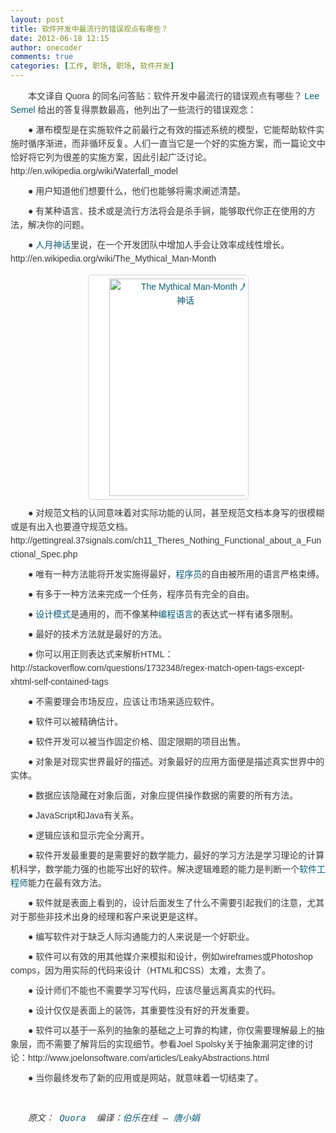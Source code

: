 ```yaml
---
layout: post
title: 软件开发中最流行的错误观点有哪些？
date: 2012-06-18 12:15
author: onecoder
comments: true
categories: [工作, 职场, 职场, 软件开发]
---
```

<p style="margin: 0px; padding: 0px 0px 10px; text-indent: 2em; line-height: 22px; color: rgb(56, 56, 56); font-family: Arial, Helvetica, sans-serif; font-size: 14px; ">
	本文译自 Quora 的同名问答贴：软件开发中最流行的错误观点有哪些？&nbsp;<a class="external" href="http://www.quora.com/Lee-Semel-10289" id="__w2_sHRVv1o_link" rel="nofollow" style="margin: 0px; padding: 0px; color: rgb(11, 92, 119); outline: none; border: none; text-decoration: none; " target="_blank">Lee Semel</a>&nbsp;给出的答复得票数最高，他列出了一些流行的错误观念：</p>
<p style="margin: 0px; padding: 0px 0px 10px; text-indent: 2em; line-height: 22px; color: rgb(56, 56, 56); font-family: Arial, Helvetica, sans-serif; font-size: 14px; ">
	● 瀑布模型是在实施软件之前最行之有效的描述系统的模型，它能帮助软件实施时循序渐进，而非循环反复。人们一直当它是一个好的实施方案，而一篇论文中恰好将它列为很差的实施方案，因此引起广泛讨论。http://en.wikipedia.org/wiki/Waterfall_model</p>
<p style="margin: 0px; padding: 0px 0px 10px; text-indent: 2em; line-height: 22px; color: rgb(56, 56, 56); font-family: Arial, Helvetica, sans-serif; font-size: 14px; ">
	●&nbsp;用户知道他们想要什么，他们也能够将需求阐述清楚。</p>
<p style="margin: 0px; padding: 0px 0px 10px; text-indent: 2em; line-height: 22px; color: rgb(56, 56, 56); font-family: Arial, Helvetica, sans-serif; font-size: 14px; ">
	●&nbsp;有某种语言、技术或是流行方法将会是杀手锏，能够取代你正在使用的方法，解决你的问题。</p>
<p style="margin: 0px; padding: 0px 0px 10px; text-indent: 2em; line-height: 22px; color: rgb(56, 56, 56); font-family: Arial, Helvetica, sans-serif; font-size: 14px; ">
	●&nbsp;<span class="wp_keywordlink" style="margin: 0px; padding: 0px; "><a class="external" href="http://www.amazon.cn/gp/product/B0011C2P7W/ref=as_li_qf_sp_asin_il_tl?ie=UTF8&amp;tag=vastwork-23&amp;linkCode=as2&amp;camp=536&amp;creative=3200&amp;creativeASIN=B0011C2P7W" rel="nofollow" style="margin: 0px; padding: 0px; color: rgb(11, 92, 119); outline: none; border: none; text-decoration: none; " target="_blank" title="人月神话">人月神话</a></span>里说，在一个开发团队中增加人手会让效率成线性增长。http://en.wikipedia.org/wiki/The_Mythical_Man-Month</p>
<p style="margin: 0px; padding: 0px 0px 10px; text-indent: 2em; line-height: 22px; color: rgb(56, 56, 56); font-family: Arial, Helvetica, sans-serif; font-size: 14px; text-align: center; ">
	<a class="cboxElement" href="http://blog.jobbole.com/wp-content/uploads/2011/12/8-The-Mythical-Man-Month.jpg" rel="lightbox[17470]" style="margin: 0px; padding: 0px; color: rgb(11, 92, 119); outline: none; border: none; text-decoration: none; " title="The Mythical Man-Month 人月神话"><img alt="The Mythical Man-Month 人月神话" class="aligncenter size-full wp-image-10361" height="348" src="http://blog.jobbole.com/wp-content/uploads/2011/12/8-The-Mythical-Man-Month.jpg" style="margin-top: 5px !important; margin-right: auto; margin-bottom: 0px; margin-left: auto; padding: 5px; border: 1px solid rgb(212, 212, 212); clear: both; display: block; background-color: rgb(255, 255, 255); border-top-left-radius: 6px; border-top-right-radius: 6px; border-bottom-right-radius: 6px; border-bottom-left-radius: 6px; background-position: initial initial; background-repeat: initial initial; " title="The Mythical Man-Month 人月神话" width="245" /></a></p>
<p style="margin: 0px; padding: 0px 0px 10px; text-indent: 2em; line-height: 22px; color: rgb(56, 56, 56); font-family: Arial, Helvetica, sans-serif; font-size: 14px; ">
	●&nbsp;对规范文档的认同意味着对实际功能的认同，甚至规范文档本身写的很模糊或是有出入也要遵守规范文档。http://gettingreal.37signals.com/ch11_Theres_Nothing_Functional_about_a_Functional_Spec.php</p>
<p style="margin: 0px; padding: 0px 0px 10px; text-indent: 2em; line-height: 22px; color: rgb(56, 56, 56); font-family: Arial, Helvetica, sans-serif; font-size: 14px; ">
	●&nbsp;唯有一种方法能将开发实施得最好，<span class="wp_keywordlink" style="margin: 0px; padding: 0px; "><a href="http://blog.jobbole.com/821/" style="margin: 0px; padding: 0px; color: rgb(11, 92, 119); outline: none; border: none; text-decoration: none; " title="程序员的本质">程序员</a></span>的自由被所用的语言严格束缚。</p>
<p style="margin: 0px; padding: 0px 0px 10px; text-indent: 2em; line-height: 22px; color: rgb(56, 56, 56); font-family: Arial, Helvetica, sans-serif; font-size: 14px; ">
	●&nbsp;有多于一种方法来完成一个任务，程序员有完全的自由。</p>
<p style="margin: 0px; padding: 0px 0px 10px; text-indent: 2em; line-height: 22px; color: rgb(56, 56, 56); font-family: Arial, Helvetica, sans-serif; font-size: 14px; ">
	●&nbsp;<span class="wp_keywordlink" style="margin: 0px; padding: 0px; "><a class="external" href="http://www.amazon.cn/gp/product/B001130JN8/ref=as_li_qf_sp_asin_il_tl?ie=UTF8&amp;tag=vastwork-23&amp;linkCode=as2&amp;camp=536&amp;creative=3200&amp;creativeASIN=B001130JN8" rel="nofollow" style="margin: 0px; padding: 0px; color: rgb(11, 92, 119); outline: none; border: none; text-decoration: none; " target="_blank" title="设计模式">设计模式</a></span>是通用的，而不像某种<span class="wp_keywordlink" style="margin: 0px; padding: 0px; "><a href="http://blog.jobbole.com/tag/%E7%BC%96%E7%A8%8B%E8%AF%AD%E8%A8%80/" style="margin: 0px; padding: 0px; color: rgb(11, 92, 119); outline: none; border: none; text-decoration: none; " title="如何选择语言和编程语言排名相关文章">编程语言</a></span>的表达式一样有诸多限制。</p>
<p style="margin: 0px; padding: 0px 0px 10px; text-indent: 2em; line-height: 22px; color: rgb(56, 56, 56); font-family: Arial, Helvetica, sans-serif; font-size: 14px; ">
	●&nbsp;最好的技术方法就是最好的方法。</p>
<p style="margin: 0px; padding: 0px 0px 10px; text-indent: 2em; line-height: 22px; color: rgb(56, 56, 56); font-family: Arial, Helvetica, sans-serif; font-size: 14px; ">
	●&nbsp;你可以用正则表达式来解析HTML：http://stackoverflow.com/questions/1732348/regex-match-open-tags-except-xhtml-self-contained-tags</p>
<p style="margin: 0px; padding: 0px 0px 10px; text-indent: 2em; line-height: 22px; color: rgb(56, 56, 56); font-family: Arial, Helvetica, sans-serif; font-size: 14px; ">
	●&nbsp;不需要理会市场反应，应该让市场来适应软件。</p>
<p style="margin: 0px; padding: 0px 0px 10px; text-indent: 2em; line-height: 22px; color: rgb(56, 56, 56); font-family: Arial, Helvetica, sans-serif; font-size: 14px; ">
	●&nbsp;软件可以被精确估计。</p>
<p style="margin: 0px; padding: 0px 0px 10px; text-indent: 2em; line-height: 22px; color: rgb(56, 56, 56); font-family: Arial, Helvetica, sans-serif; font-size: 14px; ">
	●&nbsp;软件开发可以被当作固定价格、固定限期的项目出售。</p>
<p style="margin: 0px; padding: 0px 0px 10px; text-indent: 2em; line-height: 22px; color: rgb(56, 56, 56); font-family: Arial, Helvetica, sans-serif; font-size: 14px; ">
	●&nbsp;对象是对现实世界最好的描述。对象最好的应用方面便是描述真实世界中的实体。</p>
<p style="margin: 0px; padding: 0px 0px 10px; text-indent: 2em; line-height: 22px; color: rgb(56, 56, 56); font-family: Arial, Helvetica, sans-serif; font-size: 14px; ">
	●&nbsp;数据应该隐藏在对象后面，对象应提供操作数据的需要的所有方法。</p>
<p style="margin: 0px; padding: 0px 0px 10px; text-indent: 2em; line-height: 22px; color: rgb(56, 56, 56); font-family: Arial, Helvetica, sans-serif; font-size: 14px; ">
	●&nbsp;JavaScript和Java有关系。</p>
<p style="margin: 0px; padding: 0px 0px 10px; text-indent: 2em; line-height: 22px; color: rgb(56, 56, 56); font-family: Arial, Helvetica, sans-serif; font-size: 14px; ">
	●&nbsp;逻辑应该和显示完全分离开。</p>
<p style="margin: 0px; padding: 0px 0px 10px; text-indent: 2em; line-height: 22px; color: rgb(56, 56, 56); font-family: Arial, Helvetica, sans-serif; font-size: 14px; ">
	●&nbsp;软件开发最重要的是需要好的数学能力，最好的学习方法是学习理论的计算机科学，数学能力强的也能写出好的软件。解决逻辑难题的能力是判断一个<span class="wp_keywordlink" style="margin: 0px; padding: 0px; "><a href="http://blog.jobbole.com/344/" style="margin: 0px; padding: 0px; color: rgb(11, 92, 119); outline: none; border: none; text-decoration: none; " title="明星软件工程师的10种特质">软件工程师</a></span>能力在最有效方法。</p>
<p style="margin: 0px; padding: 0px 0px 10px; text-indent: 2em; line-height: 22px; color: rgb(56, 56, 56); font-family: Arial, Helvetica, sans-serif; font-size: 14px; ">
	●&nbsp;软件就是表面上看到的，设计后面发生了什么不需要引起我们的注意，尤其对于那些非技术出身的经理和客户来说更是这样。</p>
<p style="margin: 0px; padding: 0px 0px 10px; text-indent: 2em; line-height: 22px; color: rgb(56, 56, 56); font-family: Arial, Helvetica, sans-serif; font-size: 14px; ">
	●&nbsp;编写软件对于缺乏人际沟通能力的人来说是一个好职业。</p>
<p style="margin: 0px; padding: 0px 0px 10px; text-indent: 2em; line-height: 22px; color: rgb(56, 56, 56); font-family: Arial, Helvetica, sans-serif; font-size: 14px; ">
	●&nbsp;软件可以有效的用其他媒介来模拟和设计，例如wireframes或Photoshop comps，因为用实际的代码来设计（HTML和CSS）太难，太贵了。</p>
<p style="margin: 0px; padding: 0px 0px 10px; text-indent: 2em; line-height: 22px; color: rgb(56, 56, 56); font-family: Arial, Helvetica, sans-serif; font-size: 14px; ">
	●&nbsp;设计师们不能也不需要学习写代码，应该尽量远离真实的代码。</p>
<p style="margin: 0px; padding: 0px 0px 10px; text-indent: 2em; line-height: 22px; color: rgb(56, 56, 56); font-family: Arial, Helvetica, sans-serif; font-size: 14px; ">
	●&nbsp;设计仅仅是表面上的装饰，其重要性没有好的开发重要。</p>
<p style="margin: 0px; padding: 0px 0px 10px; text-indent: 2em; line-height: 22px; color: rgb(56, 56, 56); font-family: Arial, Helvetica, sans-serif; font-size: 14px; ">
	●&nbsp;软件可以基于一系列的抽象的基础之上可靠的构建，你仅需要理解最上的抽象层，而不需要了解背后的实现细节。参看Joel Spolsky关于抽象漏洞定律的讨论：http://www.joelonsoftware.com/articles/LeakyAbstractions.html</p>
<p style="margin: 0px; padding: 0px 0px 10px; text-indent: 2em; line-height: 22px; color: rgb(56, 56, 56); font-family: Arial, Helvetica, sans-serif; font-size: 14px; ">
	●&nbsp;当你最终发布了新的应用或是网站，就意味着一切结束了。</p>
<p style="margin: 0px; padding: 0px 0px 10px; text-indent: 2em; line-height: 22px; color: rgb(56, 56, 56); font-family: Arial, Helvetica, sans-serif; font-size: 14px; ">
	&nbsp;</p>
<p style="margin: 0px; padding: 0px 0px 10px; text-indent: 2em; line-height: 22px; color: rgb(56, 56, 56); font-family: Arial, Helvetica, sans-serif; font-size: 14px; ">
	<tt><cite>原文：&nbsp;<a class="external" href="http://www.quora.com/What-are-some-popular-myths-in-software-development" rel="nofollow" style="margin: 0px; padding: 0px; color: rgb(11, 92, 119); outline: none; border: none; text-decoration: none; " target="_blank">Quora</a>&nbsp;&nbsp;编译：<a href="http://www.jobbole.com/" style="margin: 0px; padding: 0px; color: rgb(11, 92, 119); outline: none; border: none; text-decoration: none; " target="_blank">伯乐</a>在线 &ndash;&nbsp;<a href="http://blog.jobbole.com/17470/" style="margin: 0px; padding: 0px; color: rgb(11, 92, 119); outline: none; border: none; text-decoration: none; " target="_blank">唐小娟</a></cite></tt></p>


